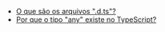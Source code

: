 - [O que são os arquivos ".d.ts"?](https://pt.stackoverflow.com/q/456677/101)
- [Por que o tipo "any" existe no TypeScript?](https://pt.stackoverflow.com/q/525008/101)
